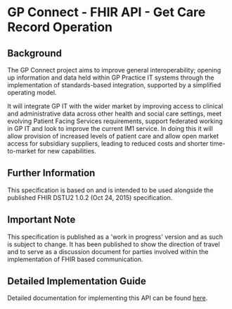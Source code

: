 # GP Connect - FHIR API - Get Care Record Operation

## Background
The GP Connect project aims to improve general interoperability; opening up information and data held within GP Practice IT systems through the implementation of standards-based integration, supported by a simplified operating model.

It will integrate GP IT with the wider market by improving access to clinical and administrative data across other health and social care settings, meet evolving Patient Facing Services requirements, support federated working in GP IT and look to improve the current IM1 service. In doing this it will allow provision of increased levels of patient care and allow open market access for subsidiary suppliers, leading to reduced costs and shorter time-to-market for new capabilities.

## Further Information
This specification is based on and is intended to be used alongside the published FHIR DSTU2 1.0.2 (Oct 24, 2015) specification.

## Important Note
This specification is published as a 'work in progress' version and as such is subject to change. It has been published to show the direction of travel and to serve as a discussion document for parties involved within the implementation of FHIR based communication.

## Detailed Implementation Guide
Detailed documentation for implementing this API can be found [here](http://developer-test.nhs.uk/apis/gpconnect/).
